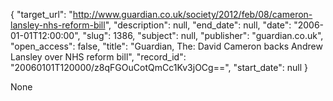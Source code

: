 {
  "target_url": "http://www.guardian.co.uk/society/2012/feb/08/cameron-lansley-nhs-reform-bill", 
  "description": null, 
  "end_date": null, 
  "date": "2006-01-01T12:00:00", 
  "slug": 1386, 
  "subject": null, 
  "publisher": "guardian.co.uk", 
  "open_access": false, 
  "title": "Guardian, The: David Cameron backs Andrew Lansley over NHS reform bill", 
  "record_id": "20060101T120000/z8qFGOuCotQmCc1Kv3jOCg==", 
  "start_date": null
}

None